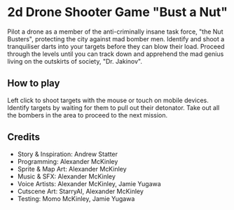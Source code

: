 # 2d Drone Shooter Game "Bust a Nut"
Pilot a drone as a member of the anti-criminally insane task force, "the Nut Busters", protecting the city against mad bomber men. Identify and shoot a tranquiliser darts into your targets before they can blow their load.
Proceed through the levels until you can track down and apprehend the mad genius living on the outskirts of society, "Dr. Jakinov".

## How to play
Left click to shoot targets with the mouse or touch on mobile devices.
Identify targets by waiting for them to pull out their detonator.
Take out all the bombers in the area to proceed to the next mission.

## Credits
- Story & Inspiration: Andrew Statter
- Programming: Alexander McKinley
- Sprite & Map Art: Alexander McKinley
- Music & SFX: Alexander McKinley
- Voice Artists: Alexander McKinley, Jamie Yugawa
- Cutscene Art: StarryAI, Alexander McKinley
- Testing: Momo McKinley, Jamie Yugawa
